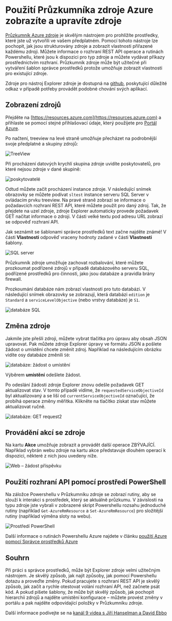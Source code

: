 <properties
   pageTitle="Průzkumník Azure zdroje | Microsoft Azure"
   description="Popisuje Azure zdroje Explorer a jak ji můžete použít k zobrazení a aktualizace nasazení prostřednictvím Správce prostředků Azure"
   services="azure-resource-manager"
   documentationCenter="na"
   authors="stuartleeks"
   manager="ankodu"
   editor=""/>

<tags
   ms.service="azure-resource-manager"
   ms.devlang="na"
   ms.topic="article"
   ms.tgt_pltfrm="na"
   ms.workload="na"
   ms.date="08/01/2016"
   ms.author="stuartle;tomfitz"/>

# <a name="use-azure-resource-explorer-to-view-and-modify-resources"></a>Použití Průzkumníka zdroje Azure zobrazíte a upravíte zdroje
[Průzkumník Azure zdroje](https://resources.azure.com) je skvělým nástrojem pro prohlížíte prostředky, které jste už vytvořili ve vašem předplatném. Pomocí tohoto nástroje lze pochopit, jak jsou strukturovány zdroje a zobrazit vlastnosti přiřazené každému zdroji. Můžete informace o rozhraní REST API operace a rutinách Powershellu, které jsou k dispozici pro typ zdroje a můžete vydávat příkazy prostřednictvím rozhraní. Průzkumník zdroje může být užitečné při vytváření šablon správce prostředků protože umožňuje zobrazit vlastnosti pro existující zdroje.

Zdroje pro nástroj Explorer zdroje je dostupná na [github](https://github.com/projectkudu/ARMExplorer), poskytující důležité odkaz v případě potřeby provádět podobné chování svých aplikací.

## <a name="view-resources"></a>Zobrazení zdrojů
Přejděte na [https://resources.azure.com](https://resources.azure.com) a přihlaste se pomocí stejné přihlašovací údaje, který použijete pro [Portál Azure](https://portal.azure.com).

Po načtení, treeview na levé straně umožňuje přecházet na podrobnější svoje předplatné a skupiny zdrojů:

![TreeView](./media/resource-manager-resource-explorer/are-01-treeview.png)

Při procházení datových krychlí skupina zdroje uvidíte poskytovatelů, pro které nejsou zdroje v dané skupině:

![poskytovatelé](./media/resource-manager-resource-explorer/are-02-treeview-providers.png)

Odtud můžete začít procházení instance zdroje. V následující snímek obrazovky se můžete podívat `sltest` instance serveru SQL Server v ovládacím prvku treeview. Na pravé straně zobrazí se informace o požadavcích rozhraní REST API, které můžete použít pro daný zdroj. Tak, že přejdete na uzel zdroje, zdroje Explorer automaticky provede požadavek GET načítat informace o zdroji. V části velké textu pod adresu URL zobrazí se odpověď rozhraní API. 

Jak seznámit se šablonami správce prostředků text začne najděte známé! V části **Vlastnosti** odpověď vraceny hodnoty zadané v části **Vlastnosti** šablony.

![SQL server](./media/resource-manager-resource-explorer/are-03-sqlserver-with-response.png)

Průzkumník zdroje umožňuje zachovat rozbalování, které můžete prozkoumat podřízené zdrojů v případě databázového serveru SQL, podřízené prostředků pro činnosti, jako jsou databáze a pravidla brány firewall.

Prozkoumání databáze nám zobrazí vlastnosti pro tuto databázi. V následující snímek obrazovky se zobrazují, která databázi `edition` je `Standard` a `serviceLevelObjective` (nebo vrstvy databáze) je `S1`.

![databáze SQL](./media/resource-manager-resource-explorer/are-04-database-get.png)

## <a name="change-resources"></a>Změna zdroje

Jakmile jste přešli zdroji, můžete vybrat tlačítka pro úpravu aby obsah JSON upravovat. Pak můžete zdroje Explorer úpravy ve formátu JSON a pošlete žádost o umístění chcete změnit zdroj. Například na následujícím obrázku vidíte osy databáze změnili `S0`:

![databáze: žádost o umístění](./media/resource-manager-resource-explorer/are-05-database-put.png)

Výběrem **umístění** odešlete žádost. 

Po odeslání žádosti zdroje Explorer znovu odešle požadavek GET aktualizovat stav. V tomto případě vidíme, že `requestedServiceObjectiveId` byl aktualizovaný a se liší od `currentServiceObjectiveId` označující, že probíhá operace změny měřítka. Klikněte na tlačítko získat stav můžete aktualizovat ručně.

![databáze: GET request2](./media/resource-manager-resource-explorer/are-06-database-get2.png)

## <a name="performing-actions-on-resources"></a>Provádění akcí se zdroje

Na kartu **Akce** umožňuje zobrazit a provádět další operace ZBÝVAJÍCÍ. Například vybrán webu zdroje na kartu akce představuje dlouhém operací k dispozici, některé z nich jsou uvedeny níže.

![Web – žádost příspěvku](./media/resource-manager-resource-explorer/are-web-post.png)

## <a name="invoking-the-api-via-powershell"></a>Použití rozhraní API pomocí prostředí PowerShell
Na záložce Powershellu v Průzkumníku zdroje se zobrazí rutiny, aby se slouží k interakci s prostředek, který se aktuálně průzkumu. V závislosti na typu zdroje jste vybrali v zobrazené skript Powershellu rozsahu jednoduché rutiny (například `Get-AzureRmResource` a `Set-AzureRmResource`) pro složitější rutiny (například výměna sloty na webu). 

![Prostředí PowerShell](./media/resource-manager-resource-explorer/are-07-powershell.png)

Další informace o rutinách Powershellu Azure najdete v článku [použití Azure pomocí Správce prostředků Azure](powershell-azure-resource-manager.md)

## <a name="summary"></a>Souhrn
Při práci s správce prostředků, může být Explorer zdroje velmi užitečným nástrojem. Je skvělý způsob, jak najít způsoby, jak pomocí Powershellu dotazu a proveďte změny. Pokud pracujete s rozhraní REST API je skvělý způsob, jak začít a rychle otestovat volání rozhraní API, než začnete psát kód. A pokud píšete šablony, že může být skvělý způsob, jak pochopit hierarchii zdrojů a najděte umístění konfigurace – můžete provést změny v portálu a pak najděte odpovídající položky v Průzkumníku zdroje.

Další informace podívejte se na [kanál 9 videa s Jiří Hanselman a David Ebbo](https://channel9.msdn.com/Shows/Azure-Friday/Azure-Resource-Manager-Explorer-with-David-Ebbo)


